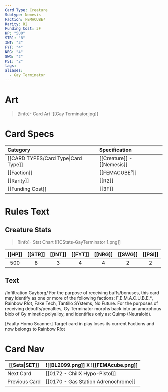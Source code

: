 ```yaml
---
Card Type: Creature
Subtype: Nemesis
Faction: FEMACUBE³
Rarity: R2
Funding Cost: 3F
HP: "500"
STR1: "8"
INT: "3"
FYT: "4"
NRG: "4"
SWG: "2"
PSI: "2"
tags: 
aliases:
  - Gay Terminator
---
```

# Art

> [!info]- Card Art
> ![[Gay Terminator.jpg]]

# Card Specs

| Category | Specification| 
| :--- | :--- |
| [[CARD TYPES/Card Type\|Card Type]] | [[Creature]] - [[Nemesis]] |  
| [[Faction]] | [[FEMACUBE³]] |  
| [[Rarity]] | [[R2]] |  
| [[Funding Cost]] | [[3F]] |  

# Rules Text  

## Creature Stats

> [!info]- Stat Chart
> ![[CStats-GayTerminator 1.png]]

| [[HP]] | [[STR]] | [[INT]] | [[FYT]] | [[NRG]] | [[SWG]] | [[PSI]] |
|:------:|:-------:|:-------:|:-------:|:-------:|:-------:|:-------:|
|  500   |    8    |    3    |    4    |    4    |    2    |    2    | 

## Text

/Infiltration Gayborg/ 
For the purpose of receiving buffs/bonuses, this card may identify as one or more of the following factions: 
F.E.M.A.C.U.B.E.³, Rainbow R!ot, Fake Tech, Tantillo SYstems, No Future. 
For the purposes of receiving debuffs/penalties, Gy Terminator morphs back into an amorphous blob of Gy mimetic polyalloy, 
and identifies only as: Quimp (Neuraloid).

[Faulty Homo Scanner] 
Target card in play loses its current Factions and now belongs to Rainbow R!ot 

# Card Nav

| [[Sets\|SET]] |  ![[BL2099.png]] 𐌢 ![[FEMAcube.png]] |
| --- | --- |
| Next Card | [[0172 - ChillX Hypo-Pistol]] |
| Previous Card | [[0170 - Gas Station Adrenochrome]] |

